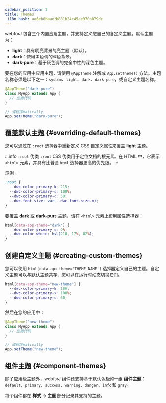 ```yaml
---
sidebar_position: 2
title: Themes
_i18n_hash: aa6eb0baae2b881b24c45ae970a079dc
---
```

webforJ 包含三个内置应用主题，并支持定义您自己的自定义主题。默认主题为：

- **light**：具有明亮背景的亮主题（默认）。
- **dark**：使用主色调的深色背景。
- **dark-pure**：基于灰色调的完全中性的深色主题。

要在您的应用中应用主题，请使用 `@AppTheme` 注解或 `App.setTheme()` 方法。主题名称必须是以下之一：`system`、`light`、`dark`、`dark-pure`，或自定义主题名称。

```java
@AppTheme("dark-pure")
class MyApp extends App {
  // 应用代码
}

// 或程序matically
App.setTheme("dark-pure");
```

## 覆盖默认主题 {#overriding-default-themes}

您可以通过在 `:root` 选择器中重新定义 CSS 自定义属性来覆盖 **light** 主题。

:::info `:root` 伪类
`:root` CSS 伪类用于定位文档的根元素。在 HTML 中，它表示 `<html>` 元素，并具有比普通 `html` 选择器更高的优先级。
:::

示例：

```css
:root {
  --dwc-color-primary-h: 215;
  --dwc-color-primary-s: 100%;
  --dwc-color-primary-c: 50;
  --dwc-font-size: var(--dwc-font-size-m);
}
```

要覆盖 **dark** 或 **dark-pure** 主题，请在 `<html>` 元素上使用属性选择器：

```css
html[data-app-theme="dark"] {
  --dwc-color-primary-s: 9%;
  --dwc-color-white: hsl(210, 17%, 82%);
}
```

## 创建自定义主题 {#creating-custom-themes}

您可以使用 `html[data-app-theme='THEME_NAME']` 选择器定义自己的主题。自定义主题可以与默认主题共存，您可以在运行时动态切换它们。

```css
html[data-app-theme="new-theme"] {
  --dwc-color-primary-h: 280;
  --dwc-color-primary-s: 100%;
  --dwc-color-primary-c: 60;
}
```

然后在您的应用中：

```java
@AppTheme("new-theme")
class MyApp extends App {
  // 应用代码
}

// 或程序matically
App.setTheme("new-theme");
```

## 组件主题 {#component-themes}

除了应用级主题外，webforJ 组件还支持基于默认色板的一组 **组件主题**：`default`、`primary`、`success`、`warning`、`danger`、`info` 和 `gray`。

每个组件都在 **样式 → 主题** 部分记录其支持的主题。
